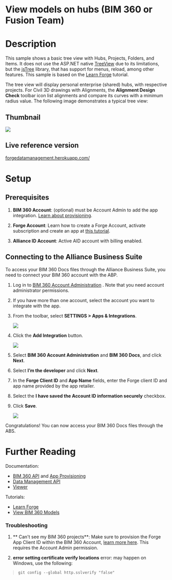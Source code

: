 # View models on hubs (BIM 360 or Fusion Team)

# Description

This sample shows a basic tree view with Hubs, Projects, Folders, and Items. It does not use the ASP.NET native [TreeView](https://msdn.microsoft.com/en-us/library/system.web.ui.webcontrols.treeview.aspx) due to its limitations, but the [jsTree](https://www.jstree.com/) library, that has support for menus, reload, among other features. This sample is based on the [Learn Forge](http://learnforge.autodesk.io) tutorial.

The tree view will display personal enterprise (shared) hubs, with respective projects. For Civil 3D drawings with Alignments, the **Alignment Design Check** toolbar icon list alignments and compare its curves with a minimum radius value. The following image demonstrates a typical tree view:

## Thumbnail

<IMG  src="https://raw.githubusercontent.com/Autodesk-Forge/forge-viewhubs/master/thumbnail.gif"/>

## Live reference version

[forgedatamanagement.herokuapp.com/](https://forgedatamanagement.herokuapp.com)

# Setup

## Prerequisites

1. **BIM 360 Account**: (optional) must be Account Admin to add the app integration. [Learn about provisioning](https://forge.autodesk.com/blog/bim-360-docs-provisioning-forge-apps).

2. **Forge Account**: Learn how to create a Forge Account, activate subscription and create an app at [this tutorial](http://learnforge.autodesk.io/#/account/). 

3. **Alliance ID Account**: Active AID account with billing enabled.

## Connecting to the Alliance Business Suite

To access your BIM 360 Docs files through the Alliance Business Suite, you need to connect your BIM 360 account with the ABP.

1.  Log in to [BIM 360 Account Administration](https://bim360enterprise.autodesk.com/) . Note that you need account administrator permissions.
2.  If you have more than one account, select the account you want to integrate with the app.
3.  From the toolbar, select **SETTINGS > Apps & Integrations**.  

    ![](https://github.com/Autodesk-Forge/learn.forge.viewhubmodels/raw/master/img/provisioning/Step1.png)

4.  Click the **Add Integration** button.  

    ![](https://github.com/Autodesk-Forge/learn.forge.viewhubmodels/raw/master/img/provisioning/Step2.png)
5.  Select **BIM 360 Account Administration** and **BIM 360 Docs**, and click **Next**.
6.  Select **I’m the developer** and click **Next**.
7.  In the **Forge Client ID** and **App Name** fields, enter the Forge client ID and app name provided by the app retailer.
8.  Select the **I have saved the Account ID information securely** checkbox.
9.  Click **Save**.  

    ![](https://github.com/Autodesk-Forge/learn.forge.viewhubmodels/raw/master/img/provisioning/Step3.png)

Congratulations! You can now access your BIM 360 Docs files through the ABS.


# Further Reading

Documentation:

- [BIM 360 API](https://developer.autodesk.com/en/docs/bim360/v1/overview/) and [App Provisioning](https://forge.autodesk.com/blog/bim-360-docs-provisioning-forge-apps)
- [Data Management API](https://developer.autodesk.com/en/docs/data/v2/overview/)
- [Viewer](https://developer.autodesk.com/en/docs/viewer/v6)

Tutorials:

- [Learn Forge](http://learnforge.autodesk.io)
- [View BIM 360 Models](http://learnforge.autodesk.io/#/tutorials/viewhubmodels)


### Troubleshooting

1. ** Can't see my BIM 360 projects**: Make sure to provision the Forge App Client ID within the BIM 360 Account, [learn more here](https://forge.autodesk.com/blog/bim-360-docs-provisioning-forge-apps). This requires the Account Admin permission.

2. **error setting certificate verify locations** error: may happen on Windows, use the following: 
>`git config --global http.sslverify "false"`


